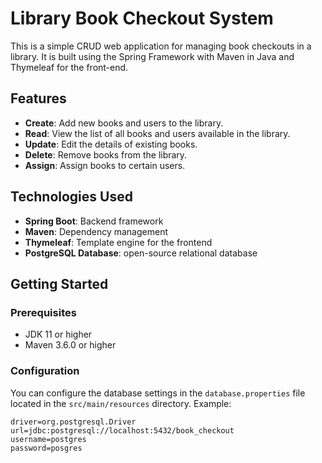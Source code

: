 # Library Book Checkout System

This is a simple CRUD web application for managing book checkouts in a library. It is built using the Spring Framework with Maven in Java and Thymeleaf for the front-end.

## Features

- **Create**: Add new books and users to the library.
- **Read**: View the list of all books and users available in the library.
- **Update**: Edit the details of existing books.
- **Delete**: Remove books from the library.
- **Assign**: Assign books to certain users.

## Technologies Used

- **Spring Boot**: Backend framework
- **Maven**: Dependency management
- **Thymeleaf**: Template engine for the frontend
- **PostgreSQL Database**: open-source relational database 


## Getting Started

### Prerequisites

- JDK 11 or higher
- Maven 3.6.0 or higher

### Configuration

You can configure the database settings in the `database.properties` file located in the `src/main/resources` directory. Example:

```properties
driver=org.postgresql.Driver
url=jdbc:postgresql://localhost:5432/book_checkout
username=postgres
password=posgres

```

